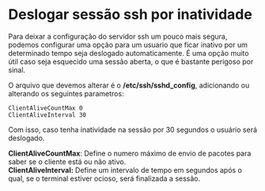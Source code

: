 # Deslogar sessão ssh por inatividade

Para deixar a configuração do servidor ssh um pouco mais segura, podemos configurar uma opção para um usuario que ficar inativo por um determinado tempo seja deslogado automaticamente. É uma opção muito útil caso seja esquecido uma sessão aberta, o que é bastante perigoso por sinal.

O arquivo que devemos alterar é o **/etc/ssh/sshd_config**, adicionando ou alterando os seguintes parametros:

```shell
ClientAliveCountMax 0
ClientAliveInterval 30
```

Com isso, caso tenha inatividade na sessão por 30 segundos o usuário será deslogado.

**ClientAliveCountMax**: Define o numero máximo de envio de pacotes para saber se o cliente está ou não ativo.  
**ClientAliveInterval:** Define um intervalo de tempo em segundos após o qual, se o terminal estiver ocioso, será finalizada a sessão.
